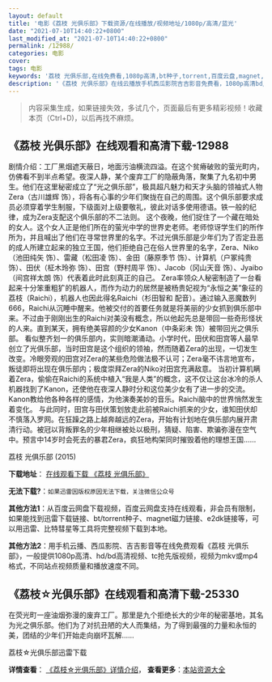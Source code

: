 ```yaml
---
layout: default
title: '电影《荔枝 光俱乐部》下载资源/在线播放/视频地址/1080p/高清/蓝光'
date: "2021-07-10T14:40:22+0800"
last_modified_at: "2021-07-10T14:40:22+0800"
permalink: /12988/
categories: 电影
cover:
tags: 电影
keywords: '荔枝 光俱乐部,在线免费看,1080p高清,bt种子,torrent,百度云盘,magnet,磁力链,迅雷下载资源'
description: '《荔枝 光俱乐部》在线云播放手机西瓜影院吉吉影音免费看，1080p高清bd/hd未删减完整版和tc抢先枪版，mkv/mp4格式，附带bt/torrent种子、magnet/磁力链、百度云盘、网盘资源迅雷下载链接'
---
```


>内容采集生成，如果链接失效，多试几个，页面最后有更多精彩视频！收藏本页（Ctrl+D)，以后再找不麻烦。


## 《荔枝 光俱乐部》在线观看和高清下载-12988

剧情介绍：工厂黑烟遮天蔽日，地面污油横流四溢。在这个贫瘠破败的萤光町内，仿佛看不到半点希望。夜深人静，某个废弃工厂的隐蔽角落，聚集了九名初中男生。他们在这里秘密成立了“光之俱乐部”，极具超凡魅力和天才头脑的领袖式人物Zera（古川雄辉 饰），将各有心事的少年们聚拢在自己的周围。这个俱乐部要求成员必须穿着学生制服，下级面对上级要敬礼，彼此对话多使用德语。铁一般的纪律，成为Zera支配这个俱乐部的不二法则。 这个夜晚，他们捉住了一个藏在暗处的女人。这个女人正是他们所在的萤光中学的世界史老师。老师惊讶学生们的所作所为，并且喊出了他们在寻常世界里的名字。不过光俱乐部是少年们为了否定丑恶的成人所建立起来的独立王国，他们拒绝自己在俗人世界里的名字，Zera、Niko（池田纯矢 饰）、雷藏（松田凌 饰）、金田（藤原季节 饰）、计算机（户冢纯贵 饰）、田伏（柾木玲弥 饰）、田宫（野村周平 饰）、Jacob（冈山天音 饰）、Jyaibo（间宫祥太朗 饰）代表着此时此刻真正的自己。 Zera率领众人秘密制造了一台看起来十分笨重粗犷的机器人，而作为动力的居然是被杨贵妃视为“永恒之美”象征的荔枝（Raichi），机器人也因此得名Raichi（杉田智和 配音）。通过输入恶魔数列666，Raichi从沉睡中醒来。他被交付的首要任务就是将美丽的少女抓到俱乐部中来。不过由于刚刚出生的Raichi对美没有概念，所以他起先总是带回一些奇形怪状的人来。直到某天，拥有绝美容颜的少女Kanon（中条彩未 饰）被带回光之俱乐部。 看似整齐划一的俱乐部内，实则暗潮涌动。小学时代，田伏和田宫等人最早创立了光俱乐部，当时田宫是这个组织的领袖，然而随着Zera的出现，一切发生改变。冷眼旁观的田宫对Zera的某些危险做法极不认可；Zera毫不讳言地宣布，叛徒即将出现在俱乐部内；极度崇拜Zera的Niko对田宫充满敌意。 当初计算机瞒着Zera，偷偷在Raichi的系统中植入“我是人类”的概念，这不仅让这台冰冷的杀人机器找到了Kanon，还使他在夜深人静时分和这位美少女有了进一步的交流。Kanon教给他各种各样的感情，为他演奏美妙的音乐。Raichi脑中的世界悄然发生着变化。 与此同时，田宫与田伏策划放走此前被Raichi抓来的少女，谁知田伏却不慎落入罗网。在狂躁之路上越奔越远的Zera，开始有计划地在俱乐部内展开肃清行动。被冠以背叛罪名的少年相继被处以极刑，猜疑、陷害、欺骗弥漫在空气中。预言中14岁时会死去的暴君Zera，疯狂地构架同时摧毁着他的理想王国……


荔枝 光俱乐部 (2015)

**下载地址**： [在线观看下载 《荔枝 光俱乐部》](https://www.btbtdy.me/btdy/dy6240.html) 


**无法下载?**：`如果迅雷因版权原因无法下载，关注微信公众号 `

**其他方法1**：从百度云网盘下载视频，百度云网盘支持在线观看，非会员有限制，如果能找到迅雷下载链接、bt/torrent种子、magnet磁力链接、e2dk链接等，可以用迅雷、比特彗星等工具将完整视频下载到本地。

**其他方法2**：用手机云播、西瓜影院、吉吉影音等在线免费观看《荔枝 光俱乐部》，一般提供1080p高清、hd/bd高清视频、tc抢先版视频，视频为mkv或mp4格式，不同站点视频质量和播放速度不同。


## 《荔枝☆光俱乐部》在线观看和高清下载-25330

在荧光町一座油烟弥漫的废弃工厂。那里是九个拒绝长大的少年的秘密基地，其名为光之俱乐部。他们为了对抗丑陋的大人而集结，为了得到最强的力量和永恒的美，团结的少年们开始走向崩坏瓦解……


荔枝☆光俱乐部迅雷下载

**详情查看**： [《荔枝☆光俱乐部》详情介绍](/movie/25330/)， **查看更多**：[本站资源大全](/movie/t/all/)

